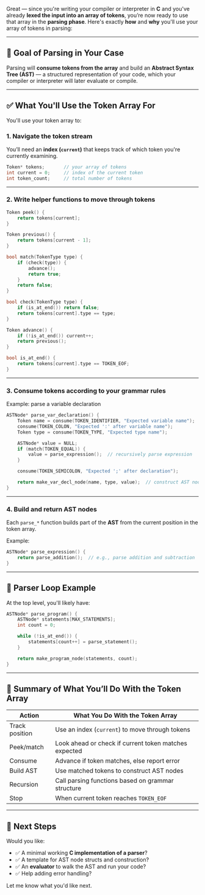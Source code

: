 Great — since you're writing your compiler or interpreter in **C** and you've already **lexed the input into an array of tokens**, you’re now ready to use that array in the **parsing phase**. Here's exactly **how** and **why** you'll use your array of tokens in parsing:

---

## 🧠 Goal of Parsing in Your Case

Parsing will **consume tokens from the array** and build an **Abstract Syntax Tree (AST)** — a structured representation of your code, which your compiler or interpreter will later evaluate or compile.

---

## ✅ What You'll Use the Token Array For

You'll use your token array to:

### 1. **Navigate the token stream**

You’ll need an **index (`current`)** that keeps track of which token you're currently examining.

```c
Token* tokens;       // your array of tokens
int current = 0;     // index of the current token
int token_count;     // total number of tokens
```

---

### 2. **Write helper functions to move through tokens**

```c
Token peek() {
    return tokens[current];
}

Token previous() {
    return tokens[current - 1];
}

bool match(TokenType type) {
    if (check(type)) {
        advance();
        return true;
    }
    return false;
}

bool check(TokenType type) {
    if (is_at_end()) return false;
    return tokens[current].type == type;
}

Token advance() {
    if (!is_at_end()) current++;
    return previous();
}

bool is_at_end() {
    return tokens[current].type == TOKEN_EOF;
}
```

---

### 3. **Consume tokens according to your grammar rules**

Example: parse a variable declaration

```c
ASTNode* parse_var_declaration() {
    Token name = consume(TOKEN_IDENTIFIER, "Expected variable name");
    consume(TOKEN_COLON, "Expected ':' after variable name");
    Token type = consume(TOKEN_TYPE, "Expected type name");

    ASTNode* value = NULL;
    if (match(TOKEN_EQUAL)) {
        value = parse_expression();  // recursively parse expression
    }

    consume(TOKEN_SEMICOLON, "Expected ';' after declaration");

    return make_var_decl_node(name, type, value);  // construct AST node
}
```

---

### 4. **Build and return AST nodes**

Each `parse_*` function builds part of the **AST** from the current position in the token array.

Example:

```c
ASTNode* parse_expression() {
    return parse_addition();  // e.g., parse addition and subtraction
}
```

---

## 🔄 Parser Loop Example

At the top level, you'll likely have:

```c
ASTNode* parse_program() {
    ASTNode* statements[MAX_STATEMENTS];
    int count = 0;

    while (!is_at_end()) {
        statements[count++] = parse_statement();
    }

    return make_program_node(statements, count);
}
```

---

## 🧱 Summary of What You’ll Do With the Token Array

| Action         | What You Do With the Token Array                      |
| -------------- | ----------------------------------------------------- |
| Track position | Use an index (`current`) to move through tokens       |
| Peek/match     | Look ahead or check if current token matches expected |
| Consume        | Advance if token matches, else report error           |
| Build AST      | Use matched tokens to construct AST nodes             |
| Recursion      | Call parsing functions based on grammar structure     |
| Stop           | When current token reaches `TOKEN_EOF`                |

---

## 🔧 Next Steps

Would you like:

* ✅ A minimal working **C implementation of a parser**?
* ✅ A template for AST node structs and construction?
* ✅ An **evaluator** to walk the AST and run your code?
* ✅ Help adding error handling?

Let me know what you'd like next.
